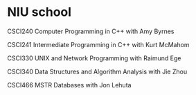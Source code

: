 # NIU school
 
CSCI240
Computer Programming in C++ with Amy Byrnes

CSCI241
Intermediate Programming in C++ with Kurt McMahom

CSCI330
UNIX and Network Programming with Raimund Ege

CSCI340
Data Structures and Algorithm Analysis with Jie Zhou

CSCI466
MSTR Databases with Jon Lehuta
